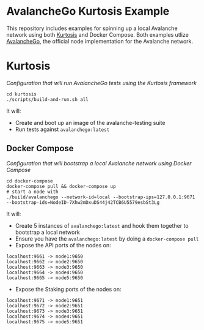 # AvalancheGo Kurtosis Example

This repository includes examples for spinning up a local Avalanche network
using both [Kurtosis](https://www.kurtosistech.com/) and Docker Compose. Both
examples utlize [AvalancheGo](https://github.com/ava-labs/avalanchego), the
official node implementation for the Avalanche network.

# Kurtosis

_Configuration that will run AvalancheGo tests using the Kurtosis framework_

```
cd kurtosis
./scripts/build-and-run.sh all
```

It will:
* Create and boot up an image of the avalanche-testing suite
* Run tests against `avalanchego:latest`


## Docker Compose

_Configuration that will bootstrap a local Avalanche network using Docker
Compose_

```
cd docker-compose
docker-compose pull && docker-compose up
# start a node with
./build/avalanchego --network-id=local --bootstrap-ips=127.0.0.1:9671 --bootstrap-ids=NodeID-7Xhw2mDxuDS44j42TCB6U5579esbSt3Lg
```

It will:
* Create 5 instances of `avalanchego:latest` and hook them together to bootstrap a local network
* Ensure you have the `avalanchego:latest` by doing a `docker-compose pull`
* Expose the API ports of the nodes on:

```
localhost:9661 -> node1:9650
localhost:9662 -> node2:9650
localhost:9663 -> node3:9650
localhost:9664 -> node4:9650
localhost:9665 -> node5:9650
```

* Expose the Staking ports of the nodes on:

```
localhost:9671 -> node1:9651
localhost:9672 -> node2:9651
localhost:9673 -> node3:9651
localhost:9674 -> node4:9651
localhost:9675 -> node5:9651
```
